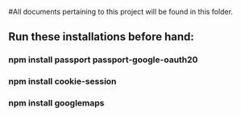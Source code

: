 #All documents pertaining to this project will be found in this folder.

## Run these installations before hand:

### npm install passport passport-google-oauth20

### npm install cookie-session

### npm install googlemaps
